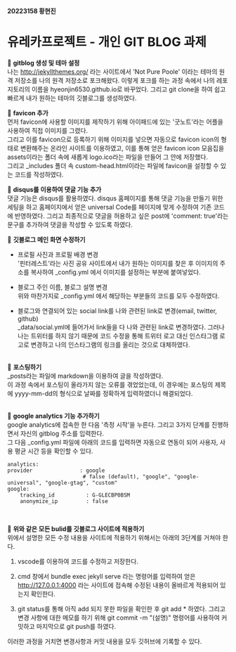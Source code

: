 **20223158 황현진**    
# 유레카프로젝트 - 개인 GIT BLOG 과제

:pushpin: **gitblog 생성 및 테마 설정**   
    나는 http://jekyllthemes.org/ 라는 사이트에서 'Not Pure Poole' 이라는 테마의 원격 저장소를 나의 원격 저장소로 포크해왔다. 이렇게 포크를 하는 과정 속에서 나의 레포지토리의 이름을 hyeonjin6530.github.io로 바꾸었다. 그리고 git clone을 하여 쉽고 빠르게 내가 원하는 테마의 깃블로그를 생성하였다.
   </br>

:pushpin: **favicon 추가**   
    먼저 favicon에 사용할 이미지를 제작하기 위해 아이패드에 있는 '굿노트'라는 어플을 사용하여 직접 이미지를 그렸다.    
    그리고 이를 favicon으로 등록하기 위해 이미지를 넣으면 자동으로 favicon icon의 형태로 변환해주는 온라인 사이트를 이용하였고, 이를 통해 얻은 favicon icon 모음집을 assets이라는 폴더 속에 새롭게 logo.ico라는 파일을 만들어 그 안에 저장했다.   
    그리고 _includes 폴더 속 custom-head.html이라는 파일에 favicon을 설정할 수 있는 코드를 작성하였다.
   </br>

:pushpin: **disqus를 이용하여 댓글 기능 추가**   
    댓글 기능은 disqus를 활용하였다. disqus 홈페이지를 통해 댓글 기능을 만들기 위한 세팅을 하고 홈페이지에서 얻은 universal Code를 페이지에 맞게 수정하여 기존 코드에 반영하였다. 그리고 최종적으로 댓글을 허용하고 싶은 post에 'comment: true'라는 문구를 추가하여 댓글을 작성할 수 있도록 하였다.
   </br>

:pushpin: **깃블로그 메인 화면 수정하기**   
- 프로필 사진과 프로필 배경 변경      
      '핀터레스트'라는 사진 공유 사이트에서 내가 원하는 이미지를 찾은 후 이미지의 주소를 복사하여 _config.yml 에서 이미지를 설정하는 부분에 붙여넣었다.   

- 블로그 주인 이름, 블로그 설명 변경       
       위와 마찬가지로 _config.yml 에서 해당하는 부분들의 코드를 모두 수정하였다.

- 블로그와 연결되어 있는 social link를 나와 관련된 link로 변경(email, twitter, github)       
       _data/social.yml에 들어가서 link들을 다 나와 관련된 link로 변경하였다. 그러나 나는 트위터를 하지 않기 때문에 코드 수정을 통해 트위터 로고 대신 인스타그램 로고로 변경하고 나의 인스타그램의 링크를 올리는 것으로 대체하였다.   
   </br>

:pushpin: **포스팅하기**   
    _posts라는 파일에 markdown을 이용하여 글을 작성하였다.   
    이 과정 속에서 포스팅이 올라가지 않는 오류를 겪었었는데, 이 경우에는 포스팅의 제목에 yyyy-mm-dd의 형식으로 날짜를 정확하게 입력하였더니 해결되었다.  
    </br>

:pushpin: **google analytics 기능 추가하기**    
    google analytics에 접속한 한 다음 '측정 시작'을 누른다. 그리고 3가지 단계를 진행하면서 자신의 gitblog 주소를 입력한다.   
    그 다음 _config.yml 파일에 아래의 코드를 입력하면 자동으로 연동이 되어 사용자, 사용 평균 시간 등을 확인할 수 있다.   
    

    analytics:    
    provider               : google    
                            # false (default), "google", "google-universal", "google-gtag", "custom"
    google:
        tracking_id          : G-GLECBP0BSM
        anonymize_ip         : false 

</br>

:pushpin: **위와 같은 모든 bulid를 깃블로그 사이트에 적용하기**    
    위에서 설명한 모든 수정 내용을 사이트에 적용하기 위해서는 아래의 3단계를 거쳐야 한다.  

1.  vscode를 이용하여 코드를 수정하고 저장한다.    

2. cmd 창에서 bundle exec jekyll serve 라는 명령어를 입력하여 얻은 http://127.0.0.1:4000 라는 사이트에 접속해 수정된 내용이 올바르게 적용되어 있는지 확인한다.    

3. git status를 통해 아직 add 되지 못한 파일을 확인한 후 git add * 하였다. 
        그리고 변경 사항에 대한 메모를 하기 위해 git commit -m "(설명)" 명령어를 사용하여 커밋하고 마지막으로 git push를 하였다.    
    
이러한 과정을 거치면 변경사항과 커밋 내용을 모두 깃허브에 기록할 수 있다.  
     